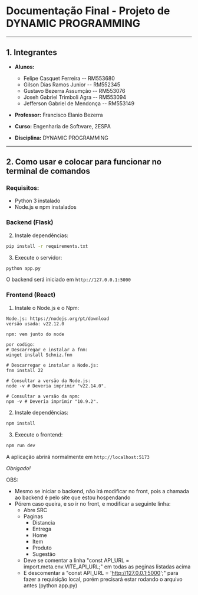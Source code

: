 # Documentação Final - Projeto de DYNAMIC PROGRAMMING

---

## 1. Integrantes

- **Alunos:** 
  - Felipe Casquet Ferreira -- RM553680
  - Gilson Dias Ramos Junior​ -- RM552345
  - Gustavo Bezerra Assumção -- RM553076
  - Joseh Gabriel Trimboli Agra ​-- RM553094
  - Jefferson Gabriel de Mendonça -- RM553149
  
- **Professor:** Francisco Elanio Bezerra
- **Curso:** Engenharia de Software, 2ESPA
- **Disciplina:** DYNAMIC PROGRAMMING

---

## 2. Como usar e colocar para funcionar no terminal de comandos

### Requisitos:
- Python 3 instalado
- Node.js e npm instalados

### Backend (Flask)
2. Instale dependências:
```bash
pip install -r requirements.txt
```
3. Execute o servidor:
```bash
python app.py
```
O backend será iniciado em `http://127.0.0.1:5000`

### Frontend (React)
1. Instale o Node.js e o Npm:
```
Node.js: https://nodejs.org/pt/download
versão usada: v22.12.0

npm: vem junto do node
```
```
por codigo:
# Descarregar e instalar a fnm:
winget install Schniz.fnm

# Descarregar e instalar a Node.js:
fnm install 22

# Consultar a versão da Node.js:
node -v # Deveria imprimir "v22.14.0".

# Consultar a versão da npm:
npm -v # Deveria imprimir "10.9.2".
```
2. Instale dependências:
```bash
npm install
```
3. Execute o frontend:
```bash
npm run dev
```
A aplicação abrirá normalmente em `http://localhost:5173`

*Obrigado!*

OBS:
* Mesmo se iniciar o backend, não irá modificar no front, pois a chamada ao backend é pelo site que estou hospendando
* Pórem caso queira, e so ir no front, e modificar a seguinte linha:
  * Abre SRC
  * Paginas
    * Distancia
    * Entrega
    * Home
    * Item
    * Produto
    * Sugestão
  * Deve se comentar a linha "const API_URL = import.meta.env.VITE_API_URL;" em todas as peginas listadas acima 
  * E descomentar a "const API_URL = 'http://127.0.0.1:5000';" para fazer a requisição local, porém precisará estar rodando o arquivo antes (python app.py)